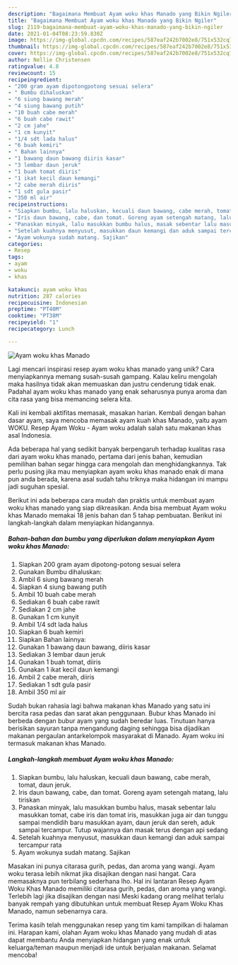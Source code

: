 ```yaml
---
description: "Bagaimana Membuat Ayam woku khas Manado yang Bikin Ngiler"
title: "Bagaimana Membuat Ayam woku khas Manado yang Bikin Ngiler"
slug: 2119-bagaimana-membuat-ayam-woku-khas-manado-yang-bikin-ngiler
date: 2021-01-04T08:23:59.830Z
image: https://img-global.cpcdn.com/recipes/587eaf242b7002e8/751x532cq70/ayam-woku-khas-manado-foto-resep-utama.jpg
thumbnail: https://img-global.cpcdn.com/recipes/587eaf242b7002e8/751x532cq70/ayam-woku-khas-manado-foto-resep-utama.jpg
cover: https://img-global.cpcdn.com/recipes/587eaf242b7002e8/751x532cq70/ayam-woku-khas-manado-foto-resep-utama.jpg
author: Nellie Christensen
ratingvalue: 4.8
reviewcount: 15
recipeingredient:
- "200 gram ayam dipotongpotong sesuai selera"
- " Bumbu dihaluskan"
- "6 siung bawang merah"
- "4 siung bawang putih"
- "10 buah cabe merah"
- "6 buah cabe rawit"
- "2 cm jahe"
- "1 cm kunyit"
- "1/4 sdt lada halus"
- "6 buah kemiri"
- " Bahan lainnya"
- "1 bawang daun bawang diiris kasar"
- "3 lembar daun jeruk"
- "1 buah tomat diiris"
- "1 ikat kecil daun kemangi"
- "2 cabe merah diiris"
- "1 sdt gula pasir"
- "350 ml air"
recipeinstructions:
- "Siapkan bumbu, lalu haluskan, kecuali daun bawang, cabe merah, tomat, daun jeruk."
- "Iris daun bawang, cabe, dan tomat. Goreng ayam setengah matang, lalu tiriskan"
- "Panaskan minyak, lalu masukkan bumbu halus, masak sebentar lalu masukkan tomat, cabe iris dan tomat iris, masukkan juga air dan tunggu sampai mendidih baru masukkan ayam, daun jeruk dan sereh, aduk sampai tercampur. Tutup wajannya dan masak terus dengan api sedang"
- "Setelah kuahnya menyusut, masukkan daun kemangi dan aduk sampai tercampur rata"
- "Ayam wokunya sudah matang. Sajikan"
categories:
- Resep
tags:
- ayam
- woku
- khas

katakunci: ayam woku khas 
nutrition: 287 calories
recipecuisine: Indonesian
preptime: "PT40M"
cooktime: "PT38M"
recipeyield: "1"
recipecategory: Lunch

---
```



![Ayam woku khas Manado](https://img-global.cpcdn.com/recipes/587eaf242b7002e8/751x532cq70/ayam-woku-khas-manado-foto-resep-utama.jpg)

Lagi mencari inspirasi resep ayam woku khas manado yang unik? Cara menyiapkannya memang susah-susah gampang. Kalau keliru mengolah maka hasilnya tidak akan memuaskan dan justru cenderung tidak enak. Padahal ayam woku khas manado yang enak seharusnya punya aroma dan cita rasa yang bisa memancing selera kita.

Kali ini kembali aktifitas memasak, masakan harian. Kembali dengan bahan dasar ayam, saya mencoba memasak ayam kuah khas Manado, yaitu ayam WOKU. Resep Ayam Woku - Ayam woku adalah salah satu makanan khas asal Indonesia.

Ada beberapa hal yang sedikit banyak berpengaruh terhadap kualitas rasa dari ayam woku khas manado, pertama dari jenis bahan, kemudian pemilihan bahan segar hingga cara mengolah dan menghidangkannya. Tak perlu pusing jika mau menyiapkan ayam woku khas manado enak di mana pun anda berada, karena asal sudah tahu triknya maka hidangan ini mampu jadi suguhan spesial.


Berikut ini ada beberapa cara mudah dan praktis untuk membuat ayam woku khas manado yang siap dikreasikan. Anda bisa membuat Ayam woku khas Manado memakai 18 jenis bahan dan 5 tahap pembuatan. Berikut ini langkah-langkah dalam menyiapkan hidangannya.

<!--inarticleads1-->

##### Bahan-bahan dan bumbu yang diperlukan dalam menyiapkan Ayam woku khas Manado:

1. Siapkan 200 gram ayam dipotong-potong sesuai selera
1. Gunakan  Bumbu dihaluskan:
1. Ambil 6 siung bawang merah
1. Siapkan 4 siung bawang putih
1. Ambil 10 buah cabe merah
1. Sediakan 6 buah cabe rawit
1. Sediakan 2 cm jahe
1. Gunakan 1 cm kunyit
1. Ambil 1/4 sdt lada halus
1. Siapkan 6 buah kemiri
1. Siapkan  Bahan lainnya:
1. Gunakan 1 bawang daun bawang, diiris kasar
1. Sediakan 3 lembar daun jeruk
1. Gunakan 1 buah tomat, diiris
1. Gunakan 1 ikat kecil daun kemangi
1. Ambil 2 cabe merah, diiris
1. Sediakan 1 sdt gula pasir
1. Ambil 350 ml air


Sudah bukan rahasia lagi bahwa makanan khas Manado yang satu ini bercita rasa pedas dan sarat akan penggunaan. Bubur khas Manado ini berbeda dengan bubur ayam yang sudah beredar luas. Tinutuan hanya berisikan sayuran tanpa mengandung daging sehingga bisa dijadikan makanan pergaulan antarkelompok masyarakat di Manado. Ayam woku ini termasuk makanan khas Manado. 

<!--inarticleads2-->

##### Langkah-langkah membuat Ayam woku khas Manado:

1. Siapkan bumbu, lalu haluskan, kecuali daun bawang, cabe merah, tomat, daun jeruk.
1. Iris daun bawang, cabe, dan tomat. Goreng ayam setengah matang, lalu tiriskan
1. Panaskan minyak, lalu masukkan bumbu halus, masak sebentar lalu masukkan tomat, cabe iris dan tomat iris, masukkan juga air dan tunggu sampai mendidih baru masukkan ayam, daun jeruk dan sereh, aduk sampai tercampur. Tutup wajannya dan masak terus dengan api sedang
1. Setelah kuahnya menyusut, masukkan daun kemangi dan aduk sampai tercampur rata
1. Ayam wokunya sudah matang. Sajikan


Masakan ini punya citarasa gurih, pedas, dan aroma yang wangi. Ayam woku terasa lebih nikmat jika disajikan dengan nasi hangat. Cara memasaknya pun terbilang sederhana lho. Hal ini lantaran Resep Ayam Woku Khas Manado memiliki citarasa gurih, pedas, dan aroma yang wangi. Terlebih lagi jika disajikan dengan nasi Meski kadang orang melihat terlalu banyak rempah yang dibutuhkan untuk membuat Resep Ayam Woku Khas Manado, namun sebenarnya cara. 

Terima kasih telah menggunakan resep yang tim kami tampilkan di halaman ini. Harapan kami, olahan Ayam woku khas Manado yang mudah di atas dapat membantu Anda menyiapkan hidangan yang enak untuk keluarga/teman maupun menjadi ide untuk berjualan makanan. Selamat mencoba!
